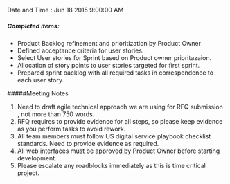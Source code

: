 Date and Time : Jun 18 2015  9:00:00 AM

##### Completed items:
* Product Backlog refinement and prioritization by Product Owner
* Defined acceptance criteria for user stories.
* Select User stories for Sprint based on Product owner prioritazaion.
* Allocation of story points to user stories targeted for first sprint. 
* Prepared sprint backlog with all required tasks in correspondence to each user story. 

#####Meeting Notes
1. Need to draft agile technical approach we are using for RFQ submission , not more than 750 words.
2. RFQ requires to provide evidence for all steps, so please keep evidence as you perform tasks to avoid rework.
3. All team members must follow US digital service playbook checklist standards. Need to provide evidence as required.
4. All web interfaces must be approved by Product Owner before starting development.
5. Please escalate any roadblocks immediately as this is time critical project.
